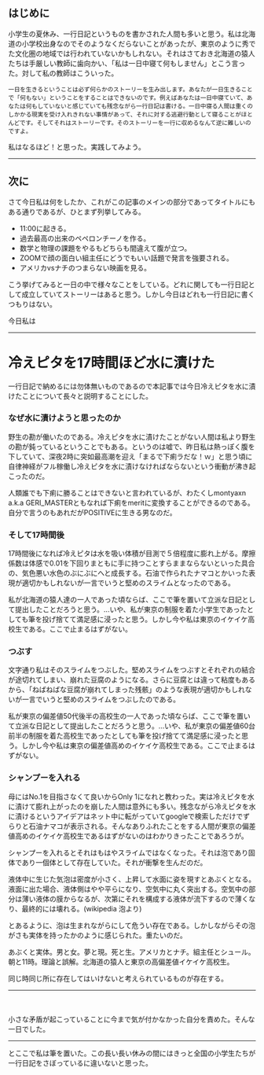 ## はじめに

小学生の夏休み、一行日記というものを書かされた人間も多いと思う。私は北海道の小学校出身なのでそのようなくだらないことがあったが、東京のように秀でた文化圏の地域では行われていないかもしれない。それはさておき北海道の猿人たちは手厳しい教師に歯向かい、「私は一日中寝て何もしません」とこう言った。対して私の教師はこういった。

~~~
一日を生きるということは必ず何らかのストーリーを生み出します。あなたが一日生きることで「何もない」ということをすることはできないのです。例えばあなたは一日中寝ていて、あなたは何もしていないと感じていても残念ながら一行日記は書ける。一日中寝る人間は重くのしかかる現実を受け入れきれない事情があって、それに対する逃避行動として寝ることがほとんどです。そしてそれはストーリーです。そのストーリーを一行に収めるなんて逆に難しいのですよ。
~~~

私はなるほど！と思った。実践してみよう。

---

## 次に

さて今日私は何をしたか、これがこの記事のメインの部分であってタイトルにもある通りであるが、ひとまず列挙してみる。

- 11:00に起きる。
- 過去最高の出来のペペロンチーノを作る。
- 数学と物理の課題をやるもどちらも間違えて腹が立つ。
- ZOOMで顔の面白い組主任にどうでもいい話題で発言を強要される。
- アメリカvsナチのつまらない映画を見る。

こう挙げてみると一日の中で様々なことをしている。どれに関しても一行日記として成立していてストーリーはあると思う。しかし今日はどれも一行日記に書くつもりはない。

今日私は

---
# 冷えピタを17時間ほど水に漬けた

一行日記で納めるには勿体無いものであるので本記事では今日冷えピタを水に漬けたことについて長々と説明することにした。

### なぜ水に漬けようと思ったのか

野生の勘が働いたのである。冷えピタを水に漬けたことがない人間は私より野生の勘が鈍っているということでもある。というのは嘘で、昨日私は熱っぽく腹を下していて、深夜2時に突如最高潮を迎え「まるで下痢ラだな！ｗ」と思う頃に自律神経がフル稼働し冷えピタを水に漬けなければならないという衝動が沸き起こったのだ。

人類誰でも下痢に勝ることはできないと言われているが、わたくしmontyaxn a.k.a GERI_MASTERともなれば下痢をmeritに変換することができるのである。自分で言うのもあれだがPOSITIVEに生きる男なのだ。

### そして17時間後

17時間後になれば冷えピタは水を吸い体積が目測で５倍程度に膨れ上がる。摩擦係数は体感で0.01を下回りまともに手に持つことすらままならないといった具合の、気色悪い水色のぶにぶにへと成長する。石油で作られたナマコとかいった表現が適切かもしれないが一言でいうと堅めのスライムとなったのである。


私が北海道の猿人達の一人であった頃ならば、ここで筆を置いて立派な日記として提出したことだろうと思う。...いや、私が東京の制服を着た小学生であったとしても筆を投げ捨てて満足感に浸ったと思う。しかし今や私は東京のイケイケ高校生である。ここで止まるはずがない。

### つぶす
文字通り私はそのスライムをつぶした。堅めスライムをつぶすとそれぞれの結合が途切れてしまい、崩れた豆腐のようになる。さらに豆腐とは違って粘度もあるから、「ねばねばな豆腐が崩れてしまった残骸」のような表現が適切かもしれないが一言でいうと堅めのスライムをつぶしたのである。


私が東京の偏差値50代後半の高校生の一人であった頃ならば、ここで筆を置いて立派な日記として提出したことだろうと思う。...いや、私が東京の偏差値60台前半の制服を着た高校生であったとしても筆を投げ捨てて満足感に浸ったと思う。しかし今や私は東京の偏差値高めのイケイケ高校生である。ここで止まるはずがない。

### シャンプーを入れる
母にはNo.1を目指さなくて良いからOnly 1になれと教わった。実は冷えピタを水に漬けて膨れ上がったのを崩した人間は意外にも多い。残念ながら冷えピタを水に漬けるというアイデアはネット中に転がっていてgoogleで検索しただけでずらりと石油ナマコが表示される。そんなありふれたことをする人間が東京の偏差値高めのイケイケ高校生であるはずがないのはわかりきったことであろうが。

シャンプーを入れるとそれはもはやスライムではなくなった。それは泡であり固体であり一個体として存在していた。それが衝撃を生んだのだ。

液体中に生じた気泡は密度が小さく、上昇して水面に姿を現すとあぶくとなる。液面に出た場合、液体側はやや平らになり、空気中に丸く突出する。空気中の部分は薄い液体の膜からなるが、次第にそれを構成する液体が流下するので薄くなり、最終的には壊れる。(wikipedia 泡より)

とあるように、泡は生まれながらにして危うい存在である。しかしながらその泡がさも実体を持ったかのように感じられた。重たいのだ。

あぶくと実体。男と女。夢と現。死と生。アメリカとナチ。組主任とシュール。朝と11時。理論と誤解。北海道の猿人と東京の高偏差値イケイケ高校生。

同じ時同じ所に存在してはいけないと考えられているものが存在する。

---

<br><br>小さな矛盾が起こっていることに今まで気が付かなかった自分を責めた。そんな一日でした。

---

とここで私は筆を置いた。この長い長い休みの間にはきっと全国の小学生たちが一行日記をさぼっているに違いないと思った。